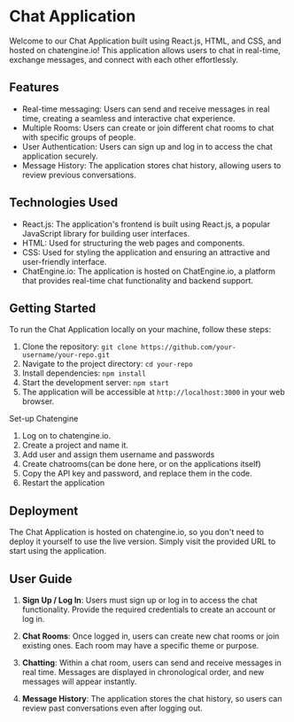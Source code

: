 # Chat Application

Welcome to our Chat Application built using React.js, HTML, and CSS, and hosted on chatengine.io! This application allows users to chat in real-time, exchange messages, and connect with each other effortlessly.

## Features

- Real-time messaging: Users can send and receive messages in real time, creating a seamless and interactive chat experience.
- Multiple Rooms: Users can create or join different chat rooms to chat with specific groups of people.
- User Authentication: Users can sign up and log in to access the chat application securely.
- Message History: The application stores chat history, allowing users to review previous conversations.

## Technologies Used

- React.js: The application's frontend is built using React.js, a popular JavaScript library for building user interfaces.
- HTML: Used for structuring the web pages and components.
- CSS: Used for styling the application and ensuring an attractive and user-friendly interface.
- ChatEngine.io: The application is hosted on ChatEngine.io, a platform that provides real-time chat functionality and backend support.

## Getting Started

To run the Chat Application locally on your machine, follow these steps:

1. Clone the repository: `git clone https://github.com/your-username/your-repo.git`
2. Navigate to the project directory: `cd your-repo`
3. Install dependencies: `npm install`
4. Start the development server: `npm start`
5. The application will be accessible at `http://localhost:3000` in your web browser.

Set-up Chatengine
1. Log on to chatengine.io.
2. Create a project and name it.
3. Add user and assign them username and passwords
4. Create chatrooms(can be done here, or on the applications itself)
5. Copy the API key and password, and replace them in the code.
6. Restart the application

## Deployment

The Chat Application is hosted on chatengine.io, so you don't need to deploy it yourself to use the live version. Simply visit the provided URL to start using the application.

## User Guide

1. **Sign Up / Log In**: Users must sign up or log in to access the chat functionality. Provide the required credentials to create an account or log in.

2. **Chat Rooms**: Once logged in, users can create new chat rooms or join existing ones. Each room may have a specific theme or purpose.

3. **Chatting**: Within a chat room, users can send and receive messages in real time. Messages are displayed in chronological order, and new messages will appear instantly.

4. **Message History**: The application stores the chat history, so users can review past conversations even after logging out.
